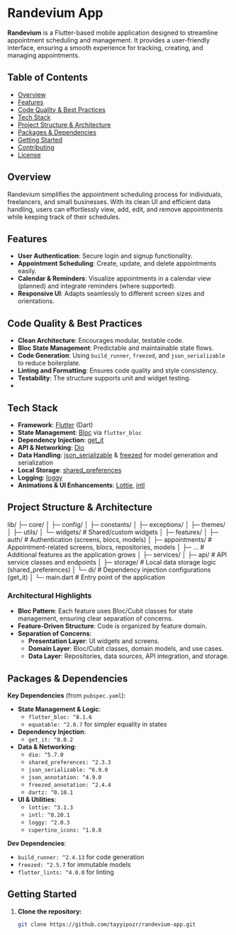 # Randevium App

**Randevium** is a Flutter-based mobile application designed to streamline appointment scheduling and management. It provides a user-friendly interface, ensuring a smooth experience for tracking, creating, and managing appointments.

## Table of Contents

- [Overview](#overview)
- [Features](#features)
- [Code Quality & Best Practices](#code-quality--best-practices)
- [Tech Stack](#tech-stack)
- [Project Structure & Architecture](#project-structure--architecture)
- [Packages & Dependencies](#packages--dependencies)
- [Getting Started](#getting-started)
- [Contributing](#contributing)
- [License](#license)

## Overview

Randevium simplifies the appointment scheduling process for individuals, freelancers, and small businesses. With its clean UI and efficient data handling, users can effortlessly view, add, edit, and remove appointments while keeping track of their schedules.

## Features

- **User Authentication**: Secure login and signup functionality.
- **Appointment Scheduling**: Create, update, and delete appointments easily.
- **Calendar & Reminders**: Visualize appointments in a calendar view (planned) and integrate reminders (where supported).
- **Responsive UI**: Adapts seamlessly to different screen sizes and orientations.

## Code Quality & Best Practices

- **Clean Architecture**: Encourages modular, testable code.
- **Bloc State Management**: Predictable and maintainable state flows.
- **Code Generation**: Using `build_runner`, `freezed`, and `json_serializable` to reduce boilerplate.
- **Linting and Formatting**: Ensures code quality and style consistency.
- **Testability**: The structure supports unit and widget testing.
- 
## Tech Stack

- **Framework**: [Flutter](https://flutter.dev/) (Dart)
- **State Management**: [Bloc](https://bloclibrary.dev/) via `flutter_bloc`
- **Dependency Injection**: [get_it](https://pub.dev/packages/get_it)
- **API & Networking**: [Dio](https://pub.dev/packages/dio)
- **Data Handling**: [json_serializable](https://pub.dev/packages/json_serializable) & [freezed](https://pub.dev/packages/freezed) for model generation and serialization
- **Local Storage**: [shared_preferences](https://pub.dev/packages/shared_preferences)
- **Logging**: [loggy](https://pub.dev/packages/loggy)
- **Animations & UI Enhancements**: [Lottie](https://pub.dev/packages/lottie), [intl](https://pub.dev/packages/intl)

## Project Structure & Architecture
lib/ ├─ core/ │ ├─ config/ │ ├─ constants/ │ ├─ exceptions/ │ ├─ themes/ │ ├─ utils/ │ └─ widgets/ # Shared/custom widgets │ ├─ features/ │ ├─ auth/ # Authentication (screens, blocs, models) │ ├─ appointments/ # Appointment-related screens, blocs, repositories, models │ ├─ ... # Additional features as the application grows │ ├─ services/ │ ├─ api/ # API service classes and endpoints │ ├─ storage/ # Local data storage logic (shared_preferences) │ └─ di/ # Dependency injection configurations (get_it) │ └─ main.dart # Entry point of the application


### Architectural Highlights

- **Bloc Pattern**: Each feature uses Bloc/Cubit classes for state management, ensuring clear separation of concerns.
- **Feature-Driven Structure**: Code is organized by feature domain.
- **Separation of Concerns**:
  - **Presentation Layer**: UI widgets and screens.
  - **Domain Layer**: Bloc/Cubit classes, domain models, and use cases.
  - **Data Layer**: Repositories, data sources, API integration, and storage.

## Packages & Dependencies

**Key Dependencies** (from `pubspec.yaml`):

- **State Management & Logic**:
  - `flutter_bloc: ^8.1.6`
  - `equatable: ^2.0.7` for simpler equality in states
- **Dependency Injection**:
  - `get_it: ^8.0.2`
- **Data & Networking**:
  - `dio: ^5.7.0`
  - `shared_preferences: ^2.3.3`
  - `json_serializable: ^6.9.0`
  - `json_annotation: ^4.9.0`
  - `freezed_annotation: ^2.4.4`
  - `dartz: ^0.10.1`
- **UI & Utilities**:
  - `lottie: ^3.1.3`
  - `intl: ^0.20.1`
  - `loggy: ^2.0.3`
  - `cupertino_icons: ^1.0.8`

**Dev Dependencies**:
- `build_runner: ^2.4.13` for code generation
- `freezed: ^2.5.7` for immutable models
- `flutter_lints: ^4.0.0` for linting

## Getting Started

1. **Clone the repository:**
   ```bash
   git clone https://github.com/tayyipozr/randevium-app.git
